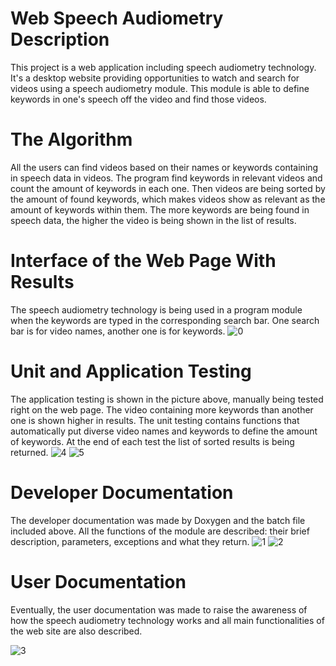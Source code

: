 # Web Speech Audiometry Description
This project is a web application including speech audiometry technology. It's a desktop website providing opportunities to watch and search for videos using a speech audiometry module.
This module is able to define keywords in one's speech off the video and find those videos.
# The Algorithm
All the users can find videos based on their names or keywords containing in speech data in videos. The program find keywords in relevant videos and count the amount of keywords in each one. Then videos are being sorted by the amount of found keywords, which makes videos show as relevant as the amount of keywords within them. The more keywords are being found in speech data, the higher the video is being shown in the list of results.
# Interface of the Web Page With Results
The speech audiometry technology is being used in a program module when the keywords are typed in the corresponding search bar. One search bar is for video names, another one is for keywords.
![0](https://github.com/darkswan19/WebAppDip/assets/91571026/fcd84455-f3eb-42e2-b2dc-0a7a92450d6c)
# Unit and Application Testing
The application testing is shown in the picture above, manually being tested right on the web page. The video containing more keywords than another one is shown higher in results.
The unit testing contains functions that automatically put diverse video names and keywords to define the amount of keywords. At the end of each test the list of sorted results is being returned.
![4](https://github.com/darkswan19/WebAppDip/assets/91571026/483f8291-689d-407a-b4cd-6d48a819e933)
![5](https://github.com/darkswan19/WebAppDip/assets/91571026/af5ec2ba-3026-42fc-9cd8-65e14f926784)
# Developer Documentation
The developer documentation was made by Doxygen and the batch file included above.
All the functions of the module are described: their brief description, parameters, exceptions and what they return.
![1](https://github.com/darkswan19/WebAppDip/assets/91571026/78d3c010-d340-4f4c-9e4e-dfae500b478f)
![2](https://github.com/darkswan19/WebAppDip/assets/91571026/e722109a-6d17-4158-9263-b2e783a32a6f)
# User Documentation
Eventually, the user documentation was made to raise the awareness of how the speech audiometry technology works and all main functionalities of the web site are also described.

![3](https://github.com/darkswan19/WebAppDip/assets/91571026/f6b8c88a-b760-41d9-a1b2-8b92747d3f8e)
